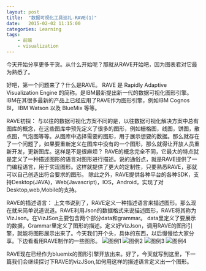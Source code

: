 ```yaml
---
layout: post
title:  "数据可视化工具巡礼-RAVE(1)"
date:   2015-02-02 11:15:00
categories: Learning
tags:
    - 前端
    - visualization
---
```

今天开始分享更多干货。从什么开始呢？那就从RAVE开始吧，因为图表君对它最为熟悉了。

好吧，第一个问题来了？什么是RAVE。
RAVE 是 Rapidly Adaptive Visualization Engine 的简称。是IBM最新提出新一代的数据可视化图形引擎。IBM在其很多最新的产品上已经应用了RAVE作为图形引擎，例如IBM Cognos BI， IBM Watson 以及 BlueMix 等等。

RAVE初探：
与以往的数据可视化方案不同的是，以往数据可视化解决方案中总有图库的概念，在这些图库中预先定义了很多的图形，例如栅格图，线图，饼图，散点图，气泡图等等。从图库中选择需要的图形，用于展示想要的数据。那么就存在了一个问题了，如果要重新定义在图库中没有的一个图形，那么就得让开放人员重新开发，更新图库。这样是不是很麻烦？
RAVE的概念完全不同，它最大的特点就是定义了一种描述图形的语言对图形进行描述。说的通俗点，就是RAVE提供了一门编程语言，用于实现图形。这样就提供了更大的定制性，只要熟悉RAVE，那就可以自己创造出符合要求的图形。
除此之外，RAVE提供各种平台的各种SDK，支持Desktop(JAVA)，Web(Javascript)，IOS，Android，实现了对Desktop,web,Mobile的支持。

RAVE的描述语言：
上文书说到了，RAVE定义一种描述语言来描述图形。那么现在就来简单说道说道。RAVE利用Json的数据格式来说描述图形，RAVE将其称为VizJson。在VizJSon主要包含两个部分data和grammar。 data里定义了要展示的数据，Grammar里定义了图形的描述。定义好VizJson，调用RAVE的图形引擎，就能将图形展示出来了。今天我们开个头，具体的东西，以后慢慢给大家分享。下边看看用RAVE制作的一些图形。
![图例1]({{url}}/resources/img/rave1-pic1.png)
![图例2]({{url}}/resources/img/rave1-pic2.png)
![图例3]({{url}}/resources/img/rave1-pic3.png)
![图例4]({{url}}/resources/img/rave1-pic4.png)



RAVE现在已经作为bluemix的图形引擎开放出来。好了，今天就写到这里，下一篇我们会继续探讨下RAVE的vizJSon,如何用这样的描述语言定义出一个图形。
